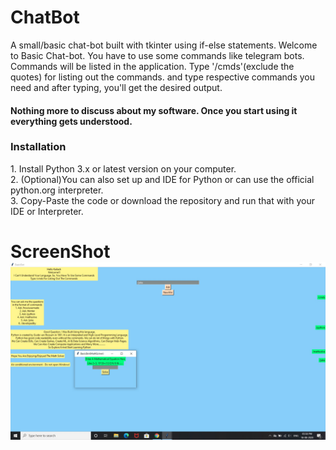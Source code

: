 # ChatBot
A small/basic chat-bot built with tkinter using if-else statements.
Welcome to Basic Chat-bot.
You have to use some commands like telegram bots. Commands will be listed in the application.
Type '/cmds'(exclude the quotes) for listing out the commands.
and type respective commands you need and after typing, you'll get the desired output.
<h4>Nothing more to discuss about my software. Once you start using it everything gets understood.</h4>
<h3>Installation</h3>
1. Install Python 3.x or latest version on your computer.<br>
2. (Optional)You can also set up and IDE for Python or can use the official python.org interpreter.<br>
3. Copy-Paste the code or download the repository and run that with your IDE or Interpreter.<br>
<h1>
  ScreenShot
  <center><img src="https://github.com/Kailash108/ChatBot-Using-tkinter/blob/master/Chatbot.jpg"></center>
</h1>
